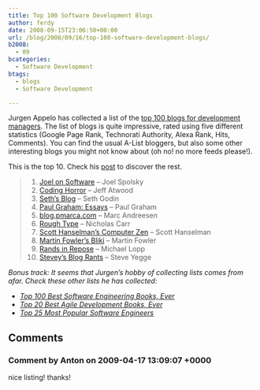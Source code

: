```yaml
---
title: Top 100 Software Development Blogs
author: ferdy
date: 2008-09-15T23:06:50+00:00
url: /blog/2008/09/16/top-100-software-development-blogs/
b2008:
  - 09
bcategories:
  - Software Development
btags:
  - blogs
  - Software Development

---
```

Jurgen Appelo has collected a list of the [top 100 blogs for development managers][1]. The list of blogs is quite impressive, rated using five different statistics (Google Page Rank, Technorati Authority, Alexa Rank, Hits, Comments). You can find the usual A-List bloggers, but also some other interesting blogs you might not know about (oh no! no more feeds please!).

This is the top 10. Check his [post][1] to discover the rest.

>   1. [Joel on Software][2] &#8211; Joel Spolsky
>   2. [Coding Horror][3] &#8211; Jeff Atwood
>   3. [Seth&#8217;s Blog][4] &#8211; Seth Godin
>   4. [Paul Graham: Essays][5] &#8211; Paul Graham
>   5. [blog.pmarca.com][6] &#8211; Marc Andreesen
>   6. [Rough Type][7] &#8211; Nicholas Carr
>   7. [Scott Hanselman&#8217;s Computer Zen][8] &#8211; Scott Hanselman
>   8. [Martin Fowler&#8217;s Bliki][9] &#8211; Martin Fowler
>   9. [Rands in Repose][10] &#8211; Michael Lopp
>  10. [Stevey&#8217;s Blog Rants][11] &#8211; Steve Yegge

_Bonus track: It seems that Jurgen&#8217;s hobby of collecting lists comes from afar. Check these other lists he has collected:_

  * _[Top 100 Best Software Engineering Books, Ever][12]_
  * _[Top 20 Best Agile Development Books, Ever][13]_
  * _[Top 25 Most Popular Software Engineers][14]_

 [1]: http://www.noop.nl/2008/09/top-100-blogs-for-development-managers-q3-2008.html
 [2]: http://www.joelonsoftware.com/
 [3]: http://www.codinghorror.com/
 [4]: http://sethgodin.typepad.com/
 [5]: http://www.paulgraham.com/
 [6]: http://blog.pmarca.com/
 [7]: http://www.roughtype.com/
 [8]: http://www.hanselman.com/blog/
 [9]: http://martinfowler.com/bliki/
 [10]: http://www.randsinrepose.com/
 [11]: http://steve-yegge.blogspot.com/
 [12]: http://www.noop.nl/2008/06/top-100-best-software-engineering-books-ever.html
 [13]: http://www.noop.nl/2008/06/top-20-best-agile-development-books-ever.html
 [14]: http://www.noop.nl/2008/02/top-25-most-pop.html

## Comments

### Comment by Anton on 2009-04-17 13:09:07 +0000
nice listing! thanks!